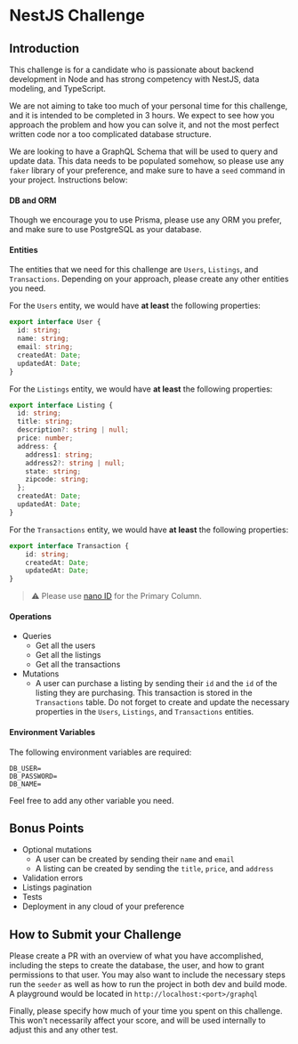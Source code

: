 # NestJS Challenge

## Introduction

This challenge is for a candidate who is passionate about backend development in Node and has strong competency with
NestJS, data modeling, and TypeScript.

We are not aiming to take too much of your personal time for this challenge,  and it is intended to be completed in 3
hours. We expect to see how you approach the problem and how you can solve it, and not the most perfect written code
nor a too complicated database structure.

We are looking to have a GraphQL Schema that will be used to query and update data. This data needs to be populated
somehow, so please use any `faker` library of your preference, and make sure to have a `seed` command in your project.
Instructions below:

#### DB and ORM

Though we encourage you to use Prisma, please use any ORM you prefer, and make sure to use PostgreSQL as your database.

#### Entities

The entities that we need for this challenge are `Users`, `Listings`, and `Transactions`. Depending on your approach,
please create any other entities you need.

For the `Users` entity, we would have **at least** the following properties:

```typescript
export interface User {
  id: string;
  name: string;
  email: string;
  createdAt: Date;
  updatedAt: Date;
}
```

For the `Listings` entity, we would have **at least** the following properties:

```typescript
export interface Listing {
  id: string;
  title: string;
  description?: string | null;
  price: number;
  address: {
    address1: string;
    address2?: string | null;
    state: string;
    zipcode: string;
  };
  createdAt: Date;
  updatedAt: Date;
}
```

For the `Transactions` entity, we would have **at least** the following properties:

```typescript
export interface Transaction {
    id: string;
    createdAt: Date;
    updatedAt: Date;
}
```

> :warning: Please use [nano ID](https://www.npmjs.com/package/nanoid) for the Primary Column.

#### Operations

- Queries
    - Get all the users
    - Get all the listings
    - Get all the transactions
- Mutations
    - A user can purchase a listing by sending their `id` and the `id` of the listing they are purchasing. This
      transaction is stored in the `Transactions` table. Do not forget to  create and update the necessary properties in the
      `Users`, `Listings`, and `Transactions` entities.

#### Environment Variables

The following environment variables are required:

```dotenv
DB_USER=
DB_PASSWORD=
DB_NAME=
```

Feel free to add any other variable you need.

## Bonus Points

- Optional mutations
    - A user can be created by sending their `name` and `email`
    - A listing can be created by sending the `title`, `price`, and `address`
- Validation errors
- Listings pagination
- Tests
- Deployment in any cloud of your preference

## How to Submit your Challenge

Please create a PR with an overview of what you have accomplished, including the steps to create the database, the user,
and how to grant permissions to that user. You may also want to include the necessary steps run the `seeder` as well as
how to run the project in both dev and build mode. A playground would be located in `http://localhost:<port>/graphql`

Finally, please specify how much of your time you spent on this challenge. This won't necessarily affect your score, and
will be used internally to adjust this and any other test.
